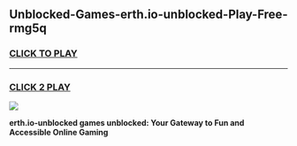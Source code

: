 
## Unblocked-Games-erth.io-unblocked-Play-Free-rmg5q
<h3>
<a href="https://premium76.site?title=erth.io-unblocked&ref=23A">CLICK TO PLAY</a></h3>
<hr>

<h3>
<a href="https://premium76.site?title=erth.io-unblocked&ref=23A">CLICK 2 PLAY</a>
  
</h3>

<a href="https://premium76.site?title=erth.io-unblocked&ref=23A"><img src="https://clearcache.store/games.png"></a>


**erth.io-unblocked games unblocked: Your Gateway to Fun and Accessible Online Gaming**
